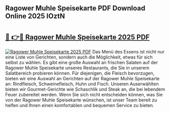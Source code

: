 ## Ragower Muhle Speisekarte PDF Download Online 2025 IOztN

# <h2><a href="http://gc84z9i.nevu.top/?p=Ragower+Muhle+Speisekarte">🔗 👉🔴 Ragower Muhle Speisekarte 2025 PDF</a></h2>

[![Ragower Muhle Speisekarte 2025 PDF](https://i.imgur.com/dBaPXMq.png)](http://gc84z9i.nevu.top/?p=Ragower+Muhle+Speisekarte)
Das Menü des Essens ist nicht nur eine Liste von Gerichten, sondern auch die Möglichkeit, etwas für sich selbst zu wählen. Es gibt eine große Auswahl an frischen Salaten auf der Ragower Muhle Speisekarte unseres Restaurants, die Sie in unserem Salatbereich probieren können. Für diejenigen, die Fleisch bevorzugen, bieten wir eine Auswahl an Gerichten auf der Ragower Muhle Speisekarte an: Rindfleisch, Schweinefleisch, Huhn und Fisch. Unseren Auserwählten bieten wir Gourmet-Gerichte wie Schaschlik und Steak an, die bei lebendem Feuer zubereitet werden. Wenn Sie sich nicht entscheiden können, was Sie von der Ragower Muhle Speisekarte wünschen, ist unser Team bereit zu helfen und Ihnen einen komfortablen und bequemen Service zu bieten.
